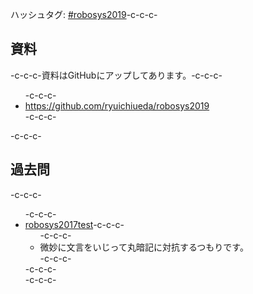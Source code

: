 ハッシュタグ: <a href="https://twitter.com/hashtag/robosys2019?f=tweets&amp;src=hash">#robosys2019</a>-c-c-c-<h2>資料</h2>-c-c-c-資料はGitHubにアップしてあります。-c-c-c-<ul>-c-c-c- 	<li><a href="https://github.com/ryuichiueda/robosys2019">https://github.com/ryuichiueda/robosys2019</a></li>-c-c-c-</ul>-c-c-c-<h2>過去問</h2>-c-c-c-<ul>-c-c-c- 	<li><a href="https://lab.ueda.tech/wp-content/uploads/2019/01/robosys2017test.pdf">robosys2017test</a>-c-c-c-<ul>-c-c-c- 	<li>微妙に文言をいじって丸暗記に対抗するつもりです。</li>-c-c-c-</ul>-c-c-c-</li>-c-c-c-</ul>
